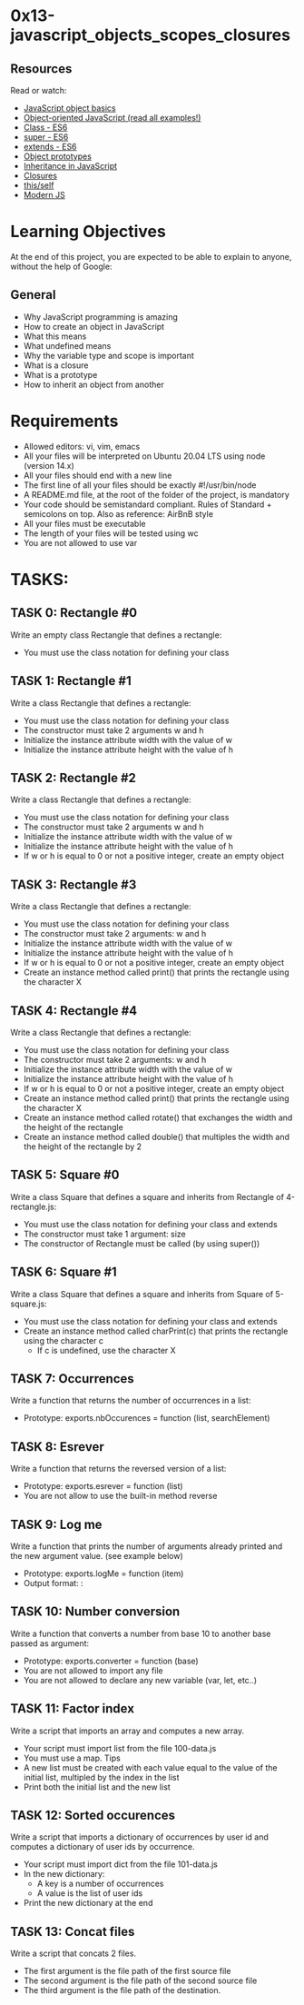 # 0x13-javascript_objects_scopes_closures
## Resources
Read or watch:

- [JavaScript object basics](https://developer.mozilla.org/en-US/docs/Learn/JavaScript/Objects/Basics)
- [Object-oriented JavaScript (read all examples!)](https://developer.mozilla.org/en-US/docs/Learn/JavaScript/Objects/Classes_in_JavaScript)
- [Class - ES6](https://developer.mozilla.org/en-US/docs/Web/JavaScript/Reference/Classes)
- [super - ES6](https://developer.mozilla.org/en-US/docs/Web/JavaScript/Reference/Operators/super)
- [extends - ES6](https://developer.mozilla.org/en-US/docs/Web/JavaScript/Reference/Classes/extends)
- [Object prototypes](https://developer.mozilla.org/en-US/docs/Learn/JavaScript/Objects/Object_prototypes)
- [Inheritance in JavaScript](https://developer.mozilla.org/en-US/docs/Learn/JavaScript/Objects/Classes_in_JavaScript)
- [Closures](https://developer.mozilla.org/en-US/docs/Web/JavaScript/Closures)
- [this/self](https://alistapart.com/article/getoutbindingsituations/)
- [Modern JS](https://github.com/mbeaudru/modern-js-cheatsheet)

# Learning Objectives
At the end of this project, you are expected to be able to explain to anyone, without the help of Google:

## General
- Why JavaScript programming is amazing
- How to create an object in JavaScript
- What this means
- What undefined means
- Why the variable type and scope is important
- What is a closure
- What is a prototype
- How to inherit an object from another

# Requirements

- Allowed editors: vi, vim, emacs
- All your files will be interpreted on Ubuntu 20.04 LTS using node (version 14.x)
- All your files should end with a new line
- The first line of all your files should be exactly #!/usr/bin/node
- A README.md file, at the root of the folder of the project, is mandatory
- Your code should be semistandard compliant. Rules of Standard + semicolons on top. Also as reference: AirBnB style
- All your files must be executable
- The length of your files will be tested using wc
- You are not allowed to use var

# TASKS:

## TASK 0: Rectangle #0
Write an empty class Rectangle that defines a rectangle:

- You must use the class notation for defining your class

## TASK 1:  Rectangle #1
Write a class Rectangle that defines a rectangle:

- You must use the class notation for defining your class
- The constructor must take 2 arguments w and h
- Initialize the instance attribute width with the value of w
- Initialize the instance attribute height with the value of h

## TASK 2: Rectangle #2
Write a class Rectangle that defines a rectangle:

- You must use the class notation for defining your class
- The constructor must take 2 arguments w and h
- Initialize the instance attribute width with the value of w
- Initialize the instance attribute height with the value of h
- If w or h is equal to 0 or not a positive integer, create an empty object

## TASK 3: Rectangle #3
Write a class Rectangle that defines a rectangle:

- You must use the class notation for defining your class
- The constructor must take 2 arguments: w and h
- Initialize the instance attribute width with the value of w
- Initialize the instance attribute height with the value of h
- If w or h is equal to 0 or not a positive integer, create an empty object
- Create an instance method called print() that prints the rectangle using the character X

## TASK 4: Rectangle #4
Write a class Rectangle that defines a rectangle:

- You must use the class notation for defining your class
- The constructor must take 2 arguments: w and h
- Initialize the instance attribute width with the value of w
- Initialize the instance attribute height with the value of h
- If w or h is equal to 0 or not a positive integer, create an empty object
- Create an instance method called print() that prints the rectangle using the character X
- Create an instance method called rotate() that exchanges the width and the height of the rectangle
- Create an instance method called double() that multiples the width and the height of the rectangle by 2

## TASK 5: Square #0
Write a class Square that defines a square and inherits from Rectangle of 4-rectangle.js:

- You must use the class notation for defining your class and extends
- The constructor must take 1 argument: size
- The constructor of Rectangle must be called (by using super())

## TASK 6: Square #1
Write a class Square that defines a square and inherits from Square of 5-square.js:

- You must use the class notation for defining your class and extends
- Create an instance method called charPrint(c) that prints the rectangle using the character c
  - If c is undefined, use the character X

## TASK 7: Occurrences
Write a function that returns the number of occurrences in a list:

- Prototype: exports.nbOccurences = function (list, searchElement)


## TASK 8: Esrever
Write a function that returns the reversed version of a list:

- Prototype: exports.esrever = function (list)
- You are not allow to use the built-in method reverse

## TASK 9: Log me
Write a function that prints the number of arguments already printed and the new argument value. (see example below)

- Prototype: exports.logMe = function (item)
- Output format: <number arguments already printed>: <current argument value>

## TASK 10: Number conversion
Write a function that converts a number from base 10 to another base passed as argument:

- Prototype: exports.converter = function (base)
- You are not allowed to import any file
- You are not allowed to declare any new variable (var, let, etc..)

## TASK 11: Factor index
Write a script that imports an array and computes a new array.

- Your script must import list from the file 100-data.js
- You must use a map. Tips
- A new list must be created with each value equal to the value of the initial list, multipled by the index in the list
- Print both the initial list and the new list

## TASK 12: Sorted occurences
Write a script that imports a dictionary of occurrences by user id and computes a dictionary of user ids by occurrence.

- Your script must import dict from the file 101-data.js
- In the new dictionary:
  - A key is a number of occurrences
  - A value is the list of user ids
- Print the new dictionary at the end

## TASK 13: Concat files
Write a script that concats 2 files.

- The first argument is the file path of the first source file
- The second argument is the file path of the second source file
- The third argument is the file path of the destination.

